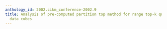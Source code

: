 ```yaml
---
anthology_id: 2002.cikm_conference-2002.9
title: Analysis of pre-computed partition top method for range top-k queries in OLAP
  data cubes
---
```

